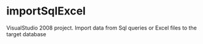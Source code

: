 importSqlExcel
==============

VisualStudio 2008 project.
Import data from Sql queries or Excel files to the target database

